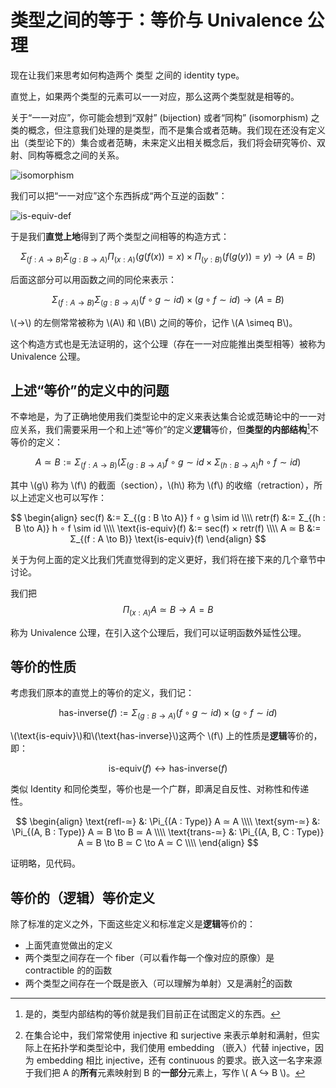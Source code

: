 # 类型之间的等于：等价与 Univalence 公理

现在让我们来思考如何构造两个 类型 之间的 identity type。

直觉上，如果两个类型的元素可以一一对应，那么这两个类型就是相等的。

关于“一一对应”，你可能会想到“双射” (bijection) 或者“同构” (isomorphism) 之类的概念，但注意我们处理的是类型，而不是集合或者范畴。我们现在还没有定义出（类型论下的）集合或者范畴，未来定义出相关概念后，我们将会研究等价、双射、同构等概念之间的关系。

![isomorphism](isomorphism.gif)

我们可以把“一一对应”这个东西拆成“两个互逆的函数”：

![is-equiv-def](isomorphism.gif)

于是我们**直觉上地**得到了两个类型之间相等的构造方式：

$$
Σ_{(f : A \to B)} Σ_{(g : B \to A)} Π_{(x : A)} (g (f (x)) = x) × Π_{(y : B)} (f (g (y)) = y) → (A = B)
$$

后面这部分可以用函数之间的同伦来表示：

$$
Σ_{(f : A \to B)} Σ_{(g : B \to A)} (f ∘ g \sim id) × (g ∘ f \sim id) → (A = B)
$$

\\(→\\) 的左侧常常被称为 \\(A\\) 和 \\(B\\) 之间的等价，记作 \\(A \simeq B\\)。

这个构造方式也是无法证明的，这个公理（存在一一对应能推出类型相等）被称为 Univalence 公理。

## 上述“等价”的定义中的问题

不幸地是，为了正确地使用我们类型论中的定义来表达集合论或范畴论中的一一对应关系，我们需要采用一个和上述“等价”的定义**逻辑**等价，但**类型的内部结构**[^1]不等价的定义：

$$
A ≃ B := Σ_{(f : A \to B)} (Σ_{(g : B \to A)} f ∘ g \sim id × Σ_{(h : B \to A)} h ∘ f \sim id)
$$

其中 \\(g\\) 称为 \\(f\\) 的截面（section），\\(h\\) 称为 \\(f\\) 的收缩（retraction），所以上述定义也可以写作：

$$
\begin{align}
sec(f) &:= Σ_{(g : B \to A)} f ∘ g \sim id \\\\
retr(f) &:= Σ_{(h : B \to A)} h ∘ f \sim id \\\\
\text{is-equiv}(f) &:= sec(f) × retr(f) \\\\
A ≃ B &:= Σ_{(f : A \to B)} \text{is-equiv}(f)
\end{align}
$$

关于为何上面的定义比我们凭直觉得到的定义更好，我们将在接下来的几个章节中讨论。

我们把
$$
\Pi_{(x : A)} A ≃ B \to A = B
$$

称为 Univalence 公理，在引入这个公理后，我们可以证明函数外延性公理。

## 等价的性质

考虑我们原本的直觉上的等价的定义，我们记：

$$
\text{has-inverse}(f) := Σ_{(g : B \to A)} (f ∘ g \sim id) × (g ∘ f \sim id)
$$

\\(\text{is-equiv}\\)和\\(\text{has-inverse}\\)这两个 \\(f\\) 上的性质是**逻辑**等价的，即：

$$
\text{is-equiv}(f) ↔ \text{has-inverse}(f)
$$

类似 Identity 和同伦类型，等价也是一个广群，即满足自反性、对称性和传递性。

$$
\begin{align}
\text{refl-≃}  &: \Pi_{(A : Type)} A ≃ A \\\\
\text{sym-≃}   &: \Pi_{(A, B : Type)} A ≃ B \to B ≃ A \\\\
\text{trans-≃} &: \Pi_{(A, B, C : Type)} A ≃ B \to B ≃ C \to A ≃ C \\\\
\end{align}
$$

证明略，见代码。

## 等价的（逻辑）等价定义

除了标准的定义之外，下面这些定义和标准定义是**逻辑**等价的：

- 上面凭直觉做出的定义
- 两个类型之间存在一个 fiber（可以看作每一个像对应的原像）是 contractible 的的函数
- 两个类型之间存在一个既是嵌入（可以理解为单射）又是满射[^2]的函数

[^1]: 是的，类型内部结构的等价就是我们目前正在试图定义的东西。

[^2]: 在集合论中，我们常常使用 injective 和 surjective 来表示单射和满射，但实际上在拓扑学和类型论中，我们使用 embedding （嵌入）代替 injective，因为 embedding 相比 injective，还有 continuous 的要求。嵌入这一名字来源于我们把 A 的**所有**元素映射到 B 的**一部分**元素上，写作 \\( A ↪ B \\)。
